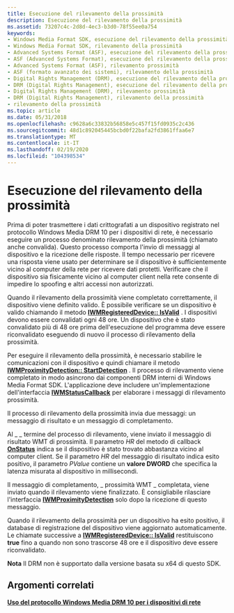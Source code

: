 ```yaml
---
title: Esecuzione del rilevamento della prossimità
description: Esecuzione del rilevamento della prossimità
ms.assetid: 73207c4c-2d8d-4ec3-b3d0-78f55ee0a754
keywords:
- Windows Media Format SDK, esecuzione del rilevamento della prossimità
- Windows Media Format SDK, rilevamento della prossimità
- Advanced Systems Format (ASF), esecuzione del rilevamento della prossimità
- ASF (Advanced Systems Format), esecuzione del rilevamento della prossimità
- Advanced Systems Format (ASF), rilevamento prossimità
- ASF (formato avanzato dei sistemi), rilevamento della prossimità
- Digital Rights Management (DRM), esecuzione del rilevamento della prossimità
- DRM (Digital Rights Management), esecuzione del rilevamento della prossimità
- Digital Rights Management (DRM), rilevamento prossimità
- DRM (Digital Rights Management), rilevamento della prossimità
- rilevamento della prossimità
ms.topic: article
ms.date: 05/31/2018
ms.openlocfilehash: c9628a6c33832b56858e5c457f15fd0935c2c436
ms.sourcegitcommit: 48d1c892045445bcbd0f22bafa2fd3861ffaa6e7
ms.translationtype: MT
ms.contentlocale: it-IT
ms.lasthandoff: 02/19/2020
ms.locfileid: "104398534"
---
```

# <a name="performing-proximity-detection"></a>Esecuzione del rilevamento della prossimità

Prima di poter trasmettere i dati crittografati a un dispositivo registrato nel protocollo Windows Media DRM 10 per i dispositivi di rete, è necessario eseguire un processo denominato rilevamento della prossimità (chiamato anche convalida). Questo processo comporta l'invio di messaggi al dispositivo e la ricezione delle risposte. Il tempo necessario per ricevere una risposta viene usato per determinare se il dispositivo è sufficientemente vicino al computer della rete per ricevere dati protetti. Verificare che il dispositivo sia fisicamente vicino al computer client nella rete consente di impedire lo spoofing e altri accessi non autorizzati.

Quando il rilevamento della prossimità viene completato correttamente, il dispositivo viene definito valido. È possibile verificare se un dispositivo è valido chiamando il metodo [**IWMRegisteredDevice:: IsValid**](/previous-versions/windows/desktop/api/Wmsdkidl/nf-wmsdkidl-iwmregistereddevice-isvalid) . I dispositivi devono essere convalidati ogni 48 ore. Un dispositivo che è stato convalidato più di 48 ore prima dell'esecuzione del programma deve essere riconvalidato eseguendo di nuovo il processo di rilevamento della prossimità.

Per eseguire il rilevamento della prossimità, è necessario stabilire le comunicazioni con il dispositivo e quindi chiamare il metodo [**IWMProximityDetection:: StartDetection**](/previous-versions/windows/desktop/api/Wmsdkidl/nf-wmsdkidl-iwmproximitydetection-startdetection) . Il processo di rilevamento viene completato in modo asincrono dai componenti DRM interni di Windows Media Format SDK. L'applicazione deve includere un'implementazione dell'interfaccia [**IWMStatusCallback**](/previous-versions/windows/desktop/api/wmsdkidl/nn-wmsdkidl-iwmstatuscallback) per elaborare i messaggi di rilevamento prossimità.

Il processo di rilevamento della prossimità invia due messaggi: un messaggio di risultato e un messaggio di completamento.

Al \_ \_ termine del processo di rilevamento, viene inviato il messaggio di risultato WMT di prossimità. Il parametro *HR* del metodo di callback [**OnStatus**](/previous-versions/windows/desktop/api/Wmsdkidl/nf-wmsdkidl-iwmstatuscallback-onstatus) indica se il dispositivo è stato trovato abbastanza vicino al computer client. Se il parametro *HR* del messaggio di risultato indica esito positivo, il parametro *PValue* contiene un **valore DWORD** che specifica la latenza misurata al dispositivo in millisecondi.

Il messaggio di completamento, \_ prossimità WMT \_ completata, viene inviato quando il rilevamento viene finalizzato. È consigliabile rilasciare l'interfaccia [**IWMProximityDetection**](/previous-versions/windows/desktop/api/wmsdkidl/nn-wmsdkidl-iwmproximitydetection) solo dopo la ricezione di questo messaggio.

Quando il rilevamento della prossimità per un dispositivo ha esito positivo, il database di registrazione del dispositivo viene aggiornato automaticamente. Le chiamate successive a [**IWMRegisteredDevice:: IsValid**](/previous-versions/windows/desktop/api/Wmsdkidl/nf-wmsdkidl-iwmregistereddevice-isvalid) restituiscono **true** fino a quando non sono trascorse 48 ore e il dispositivo deve essere riconvalidato.

**Nota** Il DRM non è supportato dalla versione basata su x64 di questo SDK.

## <a name="related-topics"></a>Argomenti correlati

<dl> <dt>

[**Uso del protocollo Windows Media DRM 10 per i dispositivi di rete**](using-the-windows-media-drm-10-for-network-devices-protocol.md)
</dt> </dl>

 

 




